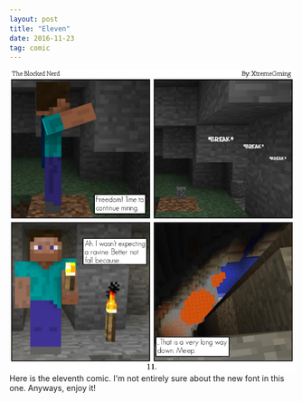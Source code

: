 ```yaml
---
layout: post
title: "Eleven"
date: 2016-11-23
tag: comic
---
```

<img src="/comics/comic11.png" alt="I could faintly hear the sound of waves hitting a rocky shore" class="inline" />
<br>
Here is the eleventh comic. I'm not entirely sure about the new font in this one. Anyways, enjoy it!
